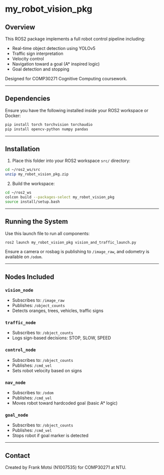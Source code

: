 # my_robot_vision_pkg

## Overview
This ROS2 package implements a full robot control pipeline including:
- Real-time object detection using YOLOv5
- Traffic sign interpretation
- Velocity control
- Navigation toward a goal (A* inspired logic)
- Goal detection and stopping

Designed for COMP30271 Cognitive Computing coursework.

---

## Dependencies

Ensure you have the following installed inside your ROS2 workspace or Docker:
```bash
pip install torch torchvision torchaudio
pip install opencv-python numpy pandas
```

---

## Installation

1. Place this folder into your ROS2 workspace `src/` directory:
```bash
cd ~/ros2_ws/src
unzip my_robot_vision_pkg.zip
```

2. Build the workspace:
```bash
cd ~/ros2_ws
colcon build --packages-select my_robot_vision_pkg
source install/setup.bash
```

---

## Running the System

Use this launch file to run all components:
```bash
ros2 launch my_robot_vision_pkg vision_and_traffic_launch.py
```

Ensure a camera or rosbag is publishing to `/image_raw`, and odometry is available on `/odom`.

---

## Nodes Included

### `vision_node`
- Subscribes to: `/image_raw`
- Publishes: `/object_counts`
- Detects oranges, trees, vehicles, traffic signs

### `traffic_node`
- Subscribes to: `/object_counts`
- Logs sign-based decisions: STOP, SLOW, SPEED

### `control_node`
- Subscribes to: `/object_counts`
- Publishes: `/cmd_vel`
- Sets robot velocity based on signs

### `nav_node`
- Subscribes to: `/odom`
- Publishes: `/cmd_vel`
- Moves robot toward hardcoded goal (basic A* logic)

### `goal_node`
- Subscribes to: `/object_counts`
- Publishes: `/cmd_vel`
- Stops robot if goal marker is detected

---

## Contact
Created by Frank Motsi (N1007535) for COMP30271 at NTU.
